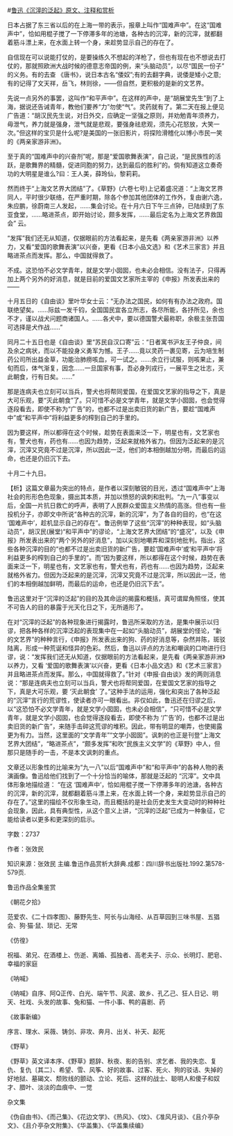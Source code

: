 #[鲁迅《沉滓的泛起》原文、注释和赏析](https://www.vrrw.net/wx/9634.html)

日本占据了东三省以后的在上海一带的表示，报章上叫作“国难声中”。在这“国难声中”，恰如用棍子搅了一下停滞多年的池塘，各种古的沉滓，新的沉滓，就都翻着筋斗漂上来，在水面上转一个身，来趁势显示自己的存在了。

自信现在可以说能打仗的，是要操练久不想起的洋枪了，但也有现在也不想说去打仗的，那就照欧洲大战时候的德意志帝国的例，来“头脑动员”，以尽“国民一份子” 的义务。有的去查 《唐书》，说日本古名“倭奴”;有的去翻字典，说倭是矮小之意;有的记得了文天祥，岳飞，林则徐，——但自然，更积极的是新的文艺界。

先说一点另外的事罢，这叫作“和平声中”。在这样的声中，是“胡展堂先生”到了上海，据说还告诫青年，教他们要养“力”勿使“气”。灵药就有了。第二天在报上便见广告道：“胡汉民先生说，对日外交，应确定一坚强之原则，并劝勉青年须养力，毋泄气，养力就是强身，泄气就是悲观，要强身祛悲观，须先心花怒放，大笑一次。”但这样的宝贝是什么呢?是美国的一张旧影片，将探险滑稽化以博小市民一笑的《两亲家游非洲》。

至于真的“国难声中的兴奋剂”呢，那是“爱国歌舞表演”，自己说，“是民族性的活跃，是歌舞界的精髓，促进同胞的努力，达到最后的胜利”的。倘有知道这立奏奇功的大明星是谁么?曰：王人美，薛玲仙，黎莉莉。

然而终于“上海文艺界大团结”了。《草野》(六卷七号)上记着盛况道：“上海文艺界同人，平时很少联络，在严重时期，除各个参加其他团体的工作外，复由谢六逸，朱应鹏，徐蔚南三人发起，……集会讨论。在十月六日下午三点钟，已陆续到了东亚食堂，……略进茶点，即开始讨论，颇多发挥，……最后定名为上海文艺界救国会” 云。

“发挥”我们还无从知道，仅据眼前的方法看起来，是先看《两亲家游非洲》以养力，又看“爱国的歌舞表演”以兴奋，更看《日本小品文选》和《艺术三家言》并且略进茶点而发挥。那么，中国就得救了。

不成。这恐怕不必文学青年，就是文学小囡囡，也未必会相信。没有法子，只得再加上两个另外的好消息，就是目前的爱国文艺家所主宰的《申报》所发表出来的——

十月五日的《自由谈》里叶华女士云：“无办法之国民，如何有有办法之政府。国联绝望矣。……际兹一发千钧，全国国民宜各立所志，各尽所能，各抒所见，余也不才，谨以战犬问题商诸国人。……各犬中，要以德国警犬最称职，余极主张吾国可选择是犬作战……”

同月二十五日也是《自由谈》里“苏民自汉口寄”云：“日者寓书沪友王子仲良，间及余之病状，而以不能投身义勇军为憾。王子……竟以灵药一裹见寄，云为培生制药公司所出益金草，功能治肺痨咳血，可一试之。……余立行试服，则咳果止，兼旬而后，体气渐复，因念……一旦国家有事，吾必身列戎行，一展平生之壮志，灭此朝食，行有日矣。……”

那是连病夫也立刻可以当兵，警犬也将帮同爱国，在爱国文艺家的指导之下，真是大可乐观，要“灭此朝食”了。只可惜不必是文学青年，就是文学小囡囡，也会觉得逐段看去，即使不称为“广告”的，也都不过是出卖旧货的新广告，要趁“国难声中”或“和平声中”将利益更多的榨到自己的手里的。

因为要这样，所以都得在这个时候，趁势在表面来泛一下，明星也有，文艺家也有，警犬也有，药也有……也因为趋势，泛起来就格外省力。但因为泛起来的是沉滓，沉滓又究竟不过是沉滓，所以因此一泛，他们的本相倒越加分明，而最后的运命，也还是仍旧沉下去。

十月二十九日。



【析】这篇文章最为突出的特点，是作者以深刻敏锐的目光，透过“国难声中”上海社会的形形色色现象，摄出其本质，并加以愤怒的讽刺和批判。“九一八”事变以后，全国一片抗日救亡的呼声，表明了人民群众爱国主义热情的高涨。但也有一些投机分子，亦即文中所说“各种古的沉滓，新的沉滓”，为了各自的目的，也“在这 ‘国难声中’，趁机显示自己的存在”。鲁迅例举了这些“沉滓”的种种表现，如“头脑动员”，胡汉民(展堂)“和平声中”的谬论，“上海文艺界大团结”的“盛况”，以及《申报》所发表出来的“两个另外的好消息”，加以尖刻地嘲弄和深刻地批判。指出，这些各种沉滓的目的“也都不过是出卖旧货的新广告，要趁‘国难声中’或‘和平声中’将利益更多的榨到自己的手里的”。而“因为要这样，所以都得在这个时候，趋势在表面来泛一下，明星也有，文艺家也有，警犬也有，药也有……也因为趋势，泛起来就格外省力。但因为泛起来的是沉滓，沉滓又究竟不过是沉滓，所以因此一泛，他们的本相倒越加鲜明，而最后的运命，也还是仍旧沉下去”。

鲁迅这里对于“沉滓的泛起”的目的及其命运的揭露和概括，真可谓犀角照怪，使其不可告人的目的暴露于光天化日之下，无所遁形了。

在对“沉滓的泛起”的各种现象进行揭露时，鲁迅所采取的方法，是集中展示以归谬，把各种各样的沉滓泛起的表现集中在一起如“头脑动员”，胡展堂的怪论，“新的文艺界”的种种言行，《申报》所发表出来的狗、药的好消息等，杂然并陈，斑驳陆离，形成一种荒诞和怪异的色彩。然后，鲁迅以评点的方法和嘲讽的口吻进行归谬，说：“发挥我们还无从知道，仅据眼前的方法看起来，是先看《两亲家游非洲》以养力，又看 ‘爱国的歌舞表演’以兴奋，更看《日本小品文选》和《艺术三家言》并且略进茶点而发挥。那么，中国就得救了。”针对《申报·自由谈》发的两则消息说：“那是连病夫也立刻可以当兵，警犬也将帮同爱国，在爱国文艺家的指导之下，真是大可乐观，要 ‘灭此朝食’ 了。”这种手法的运用，强化和突出了各种泛起的“沉滓”言行的荒谬性，使读者亦可一眼看出。非仅如此，鲁迅还在归谬之后，以“这恐怕不必文学青年，就是文学小囡囡，也未必会相信”，“只可惜不必是文学青年，就是文学小囡囡，也会觉得逐段看去，即使不称为 ‘广告’的，也都不过是出卖旧货的新广告”，来随手击碎这荒谬的堆积。因此，带有明显的嘲弄，也使揭露更为有力。当然，这里面的“文学青年”“文学小囡囡”。讽刺的也正是刊登“上海文艺界大团结”，“略进茶点”，“颇多发挥”和吹“民族主义文学”的《草野》中人，但那只是随手的一击，不是本文讽刺的重点。

文章还以形象性的比喻来为“九一八”以后“国难声中”和“和平声中”的各种人物的表演画像。鲁迅给他们找到了一个十分恰当的喻体，那就是泛起的 “沉滓”。文中具体形象地描绘道： “在这 ‘国难声中’，恰如用棍子搅一下停滞多年的池溏，各种古的沉滓，新的沉滓，就都翻着筋斗漂上来，在水面上转一个身，来趁势显示自己的存在了。”这里的描绘不仅形象生动，而且概括的是社会历史发生大变动时的种种社会现象，因此，具有典型性，从这个意义上讲，“沉滓的泛起”已成为一种象征，它能给读者以更多和更深刻的启示。

字数：2737

作者：张效民

知识来源：张效民 主编.鲁迅作品赏析大辞典.成都：四川辞书出版社.1992.第578-579页.

鲁迅作品全集鉴赏

《朝花夕拾》

范爱农、《二十四孝图》、藤野先生、阿长与山海经、从百草园到三味书屋、五猖会、狗·猫·鼠、琐记、无常

《仿徨》

祝福、弟兄、在酒楼上、伤逝、离婚、孤独者、高老夫子、示众、长明灯、肥皂、幸福的家庭

《呐喊》

《呐喊》自序、阿Q正传、白光、端午节、风波、故乡、孔乙己、狂人日记、明天、社戏、头发的故事、兔和猫、一件小事、鸭的喜剧、药

《故事新编》

序言、理水、采薇、铸剑、非攻、奔月、出关、补天、起死

《野草》

《野草》英文译本序、《野草》题辞、秋夜、影的告别、求乞者、我的失恋、复仇、复仇〔其二〕、希望、雪、风筝、好的故事、过客、死火、狗的驳诘、失掉的好地狱、墓碣文、颓败线的颤动、立论、死后、这样的战士、聪明人和傻子和奴才、腊叶、淡淡的血痕中、一觉

杂文集

《伪自由书》、《而己集》、《花边文学》、《热风》、《坟》、《准风月谈》、《且介亭杂文》、《且介亭杂文附集》、《华盖集》、《华盖集续编》

